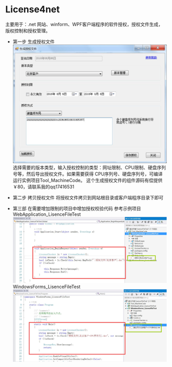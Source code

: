 # License4net
主要用于：.net 网站、winform、WPF客户端程序的软件授权，授权文件生成，版权控制和授权管理。

- 第一步 生成授权文件
![image](https://github.com/lilunjia/License4net/blob/master/Images/codegenerate.jpg)
选择需要的版本类型，输入授权控制的类型：网址限制、CPU限制、硬盘序列号等，然后导出授权文件。如果需要获得 CPU序列号、硬盘序列号，可编译运行实例项目Tool_MachineCode。
这个生成授权文件的组件源码有偿提供 ￥80，请联系我的qq17416531

- 第二步 拷贝授权文件
将授权文件拷贝到网站根目录或客户端程序目录下即可

- 第三部 在需要增加限制的项目中增加授权校验代码 
参考示例项目 
WebApplication_LisenceFileTest
![image](https://github.com/lilunjia/License4net/blob/master/Images/webcode.jpg)
WindowsForms_LisenceFileTest
![image](https://github.com/lilunjia/License4net/blob/master/Images/clientcode.jpg)

